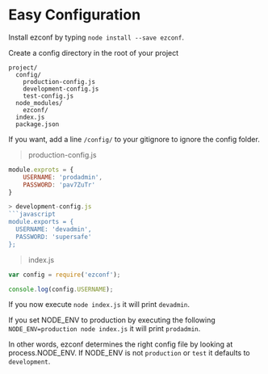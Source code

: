 # Easy Configuration

Install ezconf by typing `node install --save ezconf`.

Create a config directory in the root of your project

```
project/
  config/
    production-config.js
    development-config.js
    test-config.js
  node_modules/
  	ezconf/
  index.js
  package.json
```

If you want, add a line `/config/` to your gitignore to ignore the config folder.

> production-config.js
```javascript
module.exprots = {
	USERNAME: 'prodadmin',
	PASSWORD: 'pav7ZuTr'
}

> development-config.js
```javascript
module.exports = {
  USERNAME: 'devadmin',
  PASSWORD: 'supersafe'
};
```

> index.js
```javascript
var config = require('ezconf');

console.log(config.USERNAME);
```

If you now execute `node index.js` it will print `devadmin`.

If you set NODE_ENV to production by executing the following `NODE_ENV=production node index.js` it will print `prodadmin`.

In other words, ezconf determines the right config file by looking at process.NODE_ENV. If NODE_ENV is not `production` or `test` it defaults to `development`.